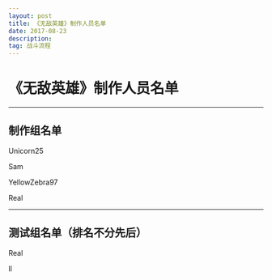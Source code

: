 ```yaml
---
layout: post
title: 《无敌英雄》制作人员名单
date: 2017-08-23
description:  
tag: 战斗流程
---
```

# 《无敌英雄》制作人员名单
---
## 制作组名单

Unicorn25

Sam

YellowZebra97

Real


---
## 测试组名单（排名不分先后）

Real

ll
